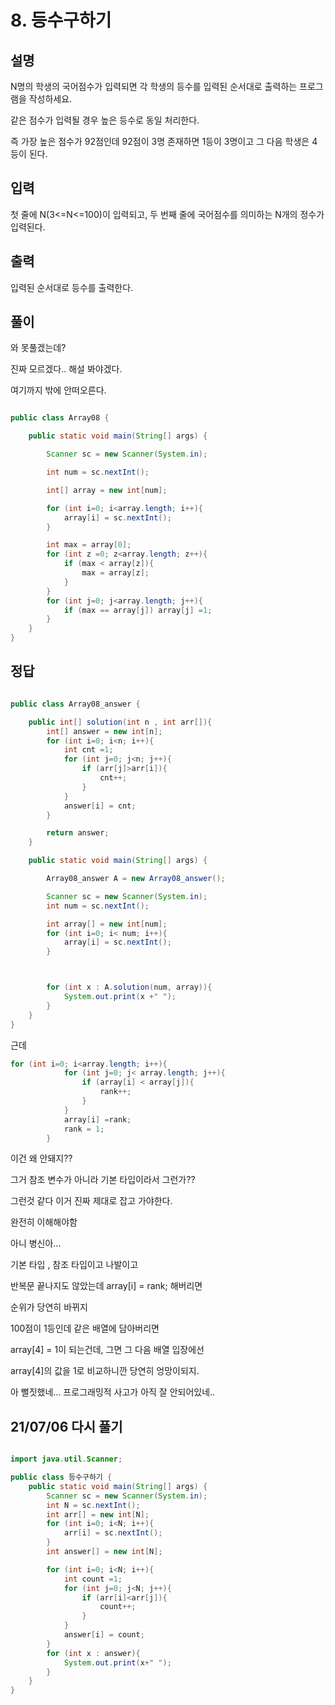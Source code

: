# 8. 등수구하기

## 설명

N명의 학생의 국어점수가 입력되면 각 학생의 등수를 입력된 순서대로 출력하는 프로그램을 작성하세요.

같은 점수가 입력될 경우 높은 등수로 동일 처리한다.

즉 가장 높은 점수가 92점인데 92점이 3명 존재하면 1등이 3명이고 그 다음 학생은 4등이 된다.


## 입력
첫 줄에 N(3<=N<=100)이 입력되고, 두 번째 줄에 국어점수를 의미하는 N개의 정수가 입력된다.


## 출력
입력된 순서대로 등수를 출력한다.

## 풀이

와 못풀겠는데? 

진짜 모르겠다.. 해설 봐야겠다.

여기까지 밖에 안떠오른다.

```java

public class Array08 {

    public static void main(String[] args) {

        Scanner sc = new Scanner(System.in);

        int num = sc.nextInt();

        int[] array = new int[num];

        for (int i=0; i<array.length; i++){
            array[i] = sc.nextInt();
        }

        int max = array[0];
        for (int z =0; z<array.length; z++){
            if (max < array[z]){
                max = array[z];
            }
        }
        for (int j=0; j<array.length; j++){
            if (max == array[j]) array[j] =1;
        }
    }
}

```

## 정답
```java

public class Array08_answer {

    public int[] solution(int n , int arr[]){
        int[] answer = new int[n];
        for (int i=0; i<n; i++){
            int cnt =1;
            for (int j=0; j<n; j++){
                if (arr[j]>arr[i]){
                    cnt++;
                }
            }
            answer[i] = cnt;
        }

        return answer;
    }

    public static void main(String[] args) {

        Array08_answer A = new Array08_answer();

        Scanner sc = new Scanner(System.in);
        int num = sc.nextInt();

        int array[] = new int[num];
        for (int i=0; i< num; i++){
            array[i] = sc.nextInt();
        }



        for (int x : A.solution(num, array)){
            System.out.print(x +" ");
        }
    }
}

```

근데
```java
for (int i=0; i<array.length; i++){
            for (int j=0; j< array.length; j++){
                if (array[i] < array[j]){
                    rank++;
                }
            }
            array[i] =rank;
            rank = 1;
        }
```

이건 왜 안돼지??

그거 참조 변수가 아니라 기본 타입이라서 그런가??

그런것 같다 이거 진짜 제대로 잡고 가야한다.

완전히 이해해야함

아니 병신아...

기본 타입 , 참조 타입이고 나발이고

반복문 끝나지도 않았는데 array[i] = rank; 해버리면

순위가 당연히 바뀌지 

100점이 1등인데 같은 배열에 담아버리면 

array[4] = 1이 되는건데,  그면 그 다음 배열 입장에선 

array[4]의 값을 1로 비교하니깐 당연히 엉망이되지.

아 뻘짓했네... 프로그래밍적 사고가 아직 잘 안되어있네..

## 21/07/06 다시 풀기


```java

import java.util.Scanner;

public class 등수구하기 {
    public static void main(String[] args) {
        Scanner sc = new Scanner(System.in);
        int N = sc.nextInt();
        int arr[] = new int[N];
        for (int i=0; i<N; i++){
            arr[i] = sc.nextInt();
        }
        int answer[] = new int[N];

        for (int i=0; i<N; i++){
            int count =1;
            for (int j=0; j<N; j++){
                if (arr[i]<arr[j]){
                    count++;
                }
            }
            answer[i] = count;
        }
        for (int x : answer){
            System.out.print(x+" ");
        }
    }
}

```